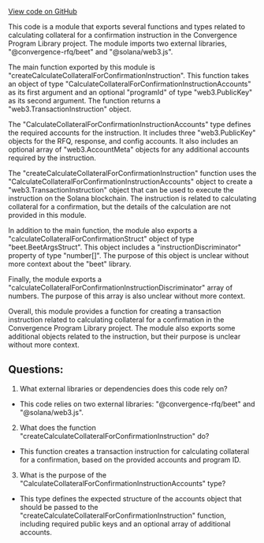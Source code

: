 [View code on GitHub](https://github.com/convergence-rfq/convergence-program-library/risk-engine/js/generated/instructions/calculateCollateralForConfirmation.d.ts)

This code is a module that exports several functions and types related to calculating collateral for a confirmation instruction in the Convergence Program Library project. The module imports two external libraries, "@convergence-rfq/beet" and "@solana/web3.js".

The main function exported by this module is "createCalculateCollateralForConfirmationInstruction". This function takes an object of type "CalculateCollateralForConfirmationInstructionAccounts" as its first argument and an optional "programId" of type "web3.PublicKey" as its second argument. The function returns a "web3.TransactionInstruction" object.

The "CalculateCollateralForConfirmationInstructionAccounts" type defines the required accounts for the instruction. It includes three "web3.PublicKey" objects for the RFQ, response, and config accounts. It also includes an optional array of "web3.AccountMeta" objects for any additional accounts required by the instruction.

The "createCalculateCollateralForConfirmationInstruction" function uses the "CalculateCollateralForConfirmationInstructionAccounts" object to create a "web3.TransactionInstruction" object that can be used to execute the instruction on the Solana blockchain. The instruction is related to calculating collateral for a confirmation, but the details of the calculation are not provided in this module.

In addition to the main function, the module also exports a "calculateCollateralForConfirmationStruct" object of type "beet.BeetArgsStruct". This object includes a "instructionDiscriminator" property of type "number[]". The purpose of this object is unclear without more context about the "beet" library.

Finally, the module exports a "calculateCollateralForConfirmationInstructionDiscriminator" array of numbers. The purpose of this array is also unclear without more context.

Overall, this module provides a function for creating a transaction instruction related to calculating collateral for a confirmation in the Convergence Program Library project. The module also exports some additional objects related to the instruction, but their purpose is unclear without more context.
## Questions: 
 1. What external libraries or dependencies does this code rely on?
- This code relies on two external libraries: "@convergence-rfq/beet" and "@solana/web3.js".

2. What does the function "createCalculateCollateralForConfirmationInstruction" do?
- This function creates a transaction instruction for calculating collateral for a confirmation, based on the provided accounts and program ID.

3. What is the purpose of the "CalculateCollateralForConfirmationInstructionAccounts" type?
- This type defines the expected structure of the accounts object that should be passed to the "createCalculateCollateralForConfirmationInstruction" function, including required public keys and an optional array of additional accounts.